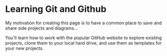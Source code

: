 # Learning Git and Github

My motivation for creating this page is to have a common place to save and share side projects and diagrams...

You'll learn how to work with the popular GitHub website to explore existing projects, clone them to your local hard drive, and use them as templates for your new projects.
